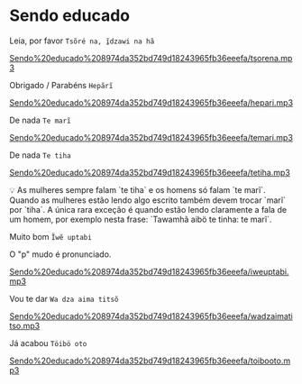 # Sendo educado

Leia, por favor `Tsõré na, ĩ̱dzawi na hã`

[Sendo%20educado%208974da352bd749d18243965fb36eeefa/tsorena.mp3](Sendo%20educado%208974da352bd749d18243965fb36eeefa/tsorena.mp3)

Obrigado / Parabéns `Hepãrĩ`

[Sendo%20educado%208974da352bd749d18243965fb36eeefa/hepari.mp3](Sendo%20educado%208974da352bd749d18243965fb36eeefa/hepari.mp3)

De nada `Te marĩ`

[Sendo%20educado%208974da352bd749d18243965fb36eeefa/temari.mp3](Sendo%20educado%208974da352bd749d18243965fb36eeefa/temari.mp3)

De nada `Te tiha`

[Sendo%20educado%208974da352bd749d18243965fb36eeefa/tetiha.mp3](Sendo%20educado%208974da352bd749d18243965fb36eeefa/tetiha.mp3)

<aside>
💡 As mulheres sempre falam `te tiha` e os homens só falam `te marĩ`. Quando as mulheres estão lendo algo escrito também devem trocar `marĩ` por `tiha`. A única rara exceção é quando estão lendo claramente a fala de um homem, por exemplo nesta frase: `Tawamhã aibö te tinha: te marĩ`.

</aside>

Muito bom `Ĩwẽ uptabi`

O "p" mudo é pronunciado.

[Sendo%20educado%208974da352bd749d18243965fb36eeefa/iweuptabi.mp3](Sendo%20educado%208974da352bd749d18243965fb36eeefa/iweuptabi.mp3)

Vou te dar `Wa dza aima titsõ`

[Sendo%20educado%208974da352bd749d18243965fb36eeefa/wadzaimatitso.mp3](Sendo%20educado%208974da352bd749d18243965fb36eeefa/wadzaimatitso.mp3)

Já acabou `Töibö oto`

[Sendo%20educado%208974da352bd749d18243965fb36eeefa/toibooto.mp3](Sendo%20educado%208974da352bd749d18243965fb36eeefa/toibooto.mp3)